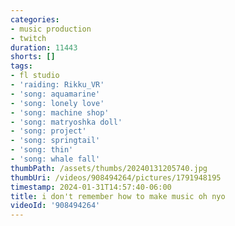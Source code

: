 ```yaml
---
categories:
- music production
- twitch
duration: 11443
shorts: []
tags:
- fl studio
- 'raiding: Rikku_VR'
- 'song: aquamarine'
- 'song: lonely love'
- 'song: machine shop'
- 'song: matryoshka doll'
- 'song: project'
- 'song: springtail'
- 'song: thin'
- 'song: whale fall'
thumbPath: /assets/thumbs/20240131205740.jpg
thumbUri: /videos/908494264/pictures/1791948195
timestamp: 2024-01-31T14:57:40-06:00
title: i don't remember how to make music oh nyo
videoId: '908494264'
---
```

